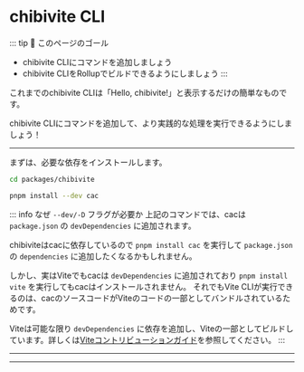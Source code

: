# chibivite CLI

::: tip 🎯 このページのゴール

- chibivite CLIにコマンドを追加しましょう
- chibivite CLIをRollupでビルドできるようにしましょう
  :::

これまでのchibivite CLIは「Hello, chibivite!」と表示するだけの簡単なものです。

chibivite CLIにコマンドを追加して、より実践的な処理を実行できるようにしましょう！

---

まずは、必要な依存をインストールします。

```bash
cd packages/chibivite
```

```bash
pnpm install --dev cac
```

::: info なぜ `--dev/-D` フラグが必要か
上記のコマンドでは、cacは `package.json` の `devDependencies` に追加されます。

chibiviteはcacに依存しているので `pnpm install cac` を実行して `package.json` の `dependencies` に追加したくなるかもしれません。

しかし、実はViteでもcacは `devDependencies` に追加されており `pnpm install vite` を実行してもcacはインストールされません。
それでもVite CLIが実行できるのは、cacのソースコードがViteのコードの一部としてバンドルされているためです。

Viteは可能な限り `devDependencies` に依存を追加し、Viteの一部としてビルドしています。詳しくは[Viteコントリビューションガイド](https://github.com/vitejs/vite/blob/main/CONTRIBUTING.md#notes-on-dependencies)を参照してください。
:::

---

---
